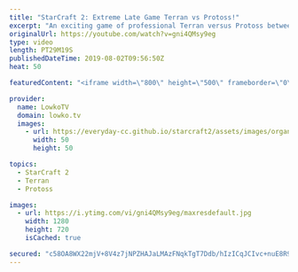 ```yaml
---
title: "StarCraft 2: Extreme Late Game Terran vs Protoss!"
excerpt: "An exciting game of professional Terran versus Protoss between Fantasy and Trap. While generally speaking the late game of Zerg vs Protoss and Terran vs Zerg is quite a bit later, seeing Terran versus Protoss go past the 20 minute mark is unusual and creates some very exciting gameplay.  Get more videos"
originalUrl: https://youtube.com/watch?v=gni4QMsy9eg
type: video
length: PT29M19S
publishedDateTime: 2019-08-02T09:56:50Z
heat: 50

featuredContent: "<iframe width=\"800\" height=\"500\" frameborder=\"0\" src=\"https://www.youtube.com/embed/gni4QMsy9eg\" allow=\"accelerometer; autoplay; encrypted-media; gyroscope; picture-in-picture\" allowfullscreen></iframe>"

provider:
  name: LowkoTV
  domain: lowko.tv
  images:
    - url: https://everyday-cc.github.io/starcraft2/assets/images/organizations/lowko.tv-50x50.jpg
      width: 50
      height: 50

topics:
  - StarCraft 2
  - Terran
  - Protoss

images:
  - url: https://i.ytimg.com/vi/gni4QMsy9eg/maxresdefault.jpg
    width: 1280
    height: 720
    isCached: true

secured: "c58OA8WX22mjV+8V4z7jNPZHAJaLMAzFNqkTgT7Ddb/hIzICqJCIvc+nuE8R98bYsEK6JO1VgCZvotgzaFoxGurVUP9rjkhlZbJwDlpT11n5KXJL38dyG8DqueXGVn6XN6nu9/oAblFdWdi9PLyshdex90MrYIPtlWuz5l+yoBA5T774cM6g40IteNWEV28ITNw9xxdzSG/WvmLd8p6+Wlq90aZljqgy696NhLQNVqmdk5fMpOD2s2mab8zV4yKW+evE0zrIPG0aPSYh9S9VzftpRM2rKbqVF9GNKgmOnnGuPOSZc9lx6L2bizicF829c9dANzTFDSaxj6gzlKLWhTKpl5ZqKH8MGSLvzD92JQ4IFo3eZP+YWeFePIYiVdSCJz4OvL3Nt1D2qgOJ+d1Hlp2yzcXdBJhi4ABABImTmbfR4F2djt8hVAv9AjWtOIE4;P56D09Qu4NpScpLlTcDqJA=="
---
```


